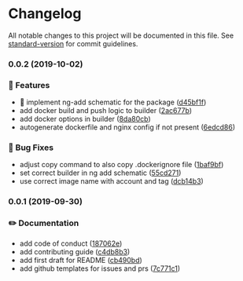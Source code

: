 # Changelog

All notable changes to this project will be documented in this file. See [standard-version](https://github.com/conventional-changelog/standard-version) for commit guidelines.

### 0.0.2 (2019-10-02)

### 🎸 Features

- 🎉 implement ng-add schematic for the package ([d45bf1f](https://github.com/kauppfbi/ngx-deploy-docker/commit/d45bf1f))
- add docker build and push logic to builder ([2ac677b](https://github.com/kauppfbi/ngx-deploy-docker/commit/2ac677b))
- add docker options in builder ([8da80cb](https://github.com/kauppfbi/ngx-deploy-docker/commit/8da80cb))
- autogenerate dockerfile and nginx config if not present ([6edcd86](https://github.com/kauppfbi/ngx-deploy-docker/commit/6edcd86))

### 🐛 Bug Fixes

- adjust copy command to also copy .dockerignore file ([1baf9bf](https://github.com/kauppfbi/ngx-deploy-docker/commit/1baf9bf))
- set correct builder in ng add schematic ([55cd271](https://github.com/kauppfbi/ngx-deploy-docker/commit/55cd271))
- use correct image name with account and tag ([dcb14b3](https://github.com/kauppfbi/ngx-deploy-docker/commit/dcb14b3))

### 0.0.1 (2019-09-30)

### ✏️ Documentation

- add code of conduct ([187062e](https://github.com/kauppfbi/ngx-deploy-docker/commit/187062e))
- add contributing guide ([c4db8b3](https://github.com/kauppfbi/ngx-deploy-docker/commit/c4db8b3))
- add first draft for README ([cb490bd](https://github.com/kauppfbi/ngx-deploy-docker/commit/cb490bd))
- add github templates for issues and prs ([7c771c1](https://github.com/kauppfbi/ngx-deploy-docker/commit/7c771c1))

